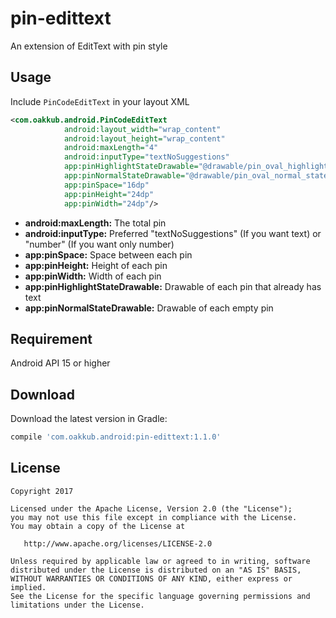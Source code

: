 # pin-edittext
An extension of EditText with pin style

Usage
--------
Include `PinCodeEditText` in your layout XML
```xml
<com.oakkub.android.PinCodeEditText
			android:layout_width="wrap_content"
			android:layout_height="wrap_content"
			android:maxLength="4"
			android:inputType="textNoSuggestions"
            app:pinHighlightStateDrawable="@drawable/pin_oval_highlight_state"
            app:pinNormalStateDrawable="@drawable/pin_oval_normal_state"
            app:pinSpace="16dp"
			app:pinHeight="24dp"
            app:pinWidth="24dp"/>
```
- **android:maxLength:** The total pin
- **android:inputType:** Preferred "textNoSuggestions" (If you want text) or "number" (If you want only number)
- **app:pinSpace:** Space between each pin
- **app:pinHeight:** Height of each pin
- **app:pinWidth:** Width of each pin
- **app:pinHighlightStateDrawable:** Drawable of each pin that already has text
- **app:pinNormalStateDrawable:** Drawable of each empty pin

Requirement
--------
Android API 15 or higher

Download
--------
Download the latest version in Gradle:
```groovy
compile 'com.oakkub.android:pin-edittext:1.1.0'
```

License
--------

    Copyright 2017

    Licensed under the Apache License, Version 2.0 (the "License");
    you may not use this file except in compliance with the License.
    You may obtain a copy of the License at

       http://www.apache.org/licenses/LICENSE-2.0

    Unless required by applicable law or agreed to in writing, software
    distributed under the License is distributed on an "AS IS" BASIS,
    WITHOUT WARRANTIES OR CONDITIONS OF ANY KIND, either express or implied.
    See the License for the specific language governing permissions and
    limitations under the License.